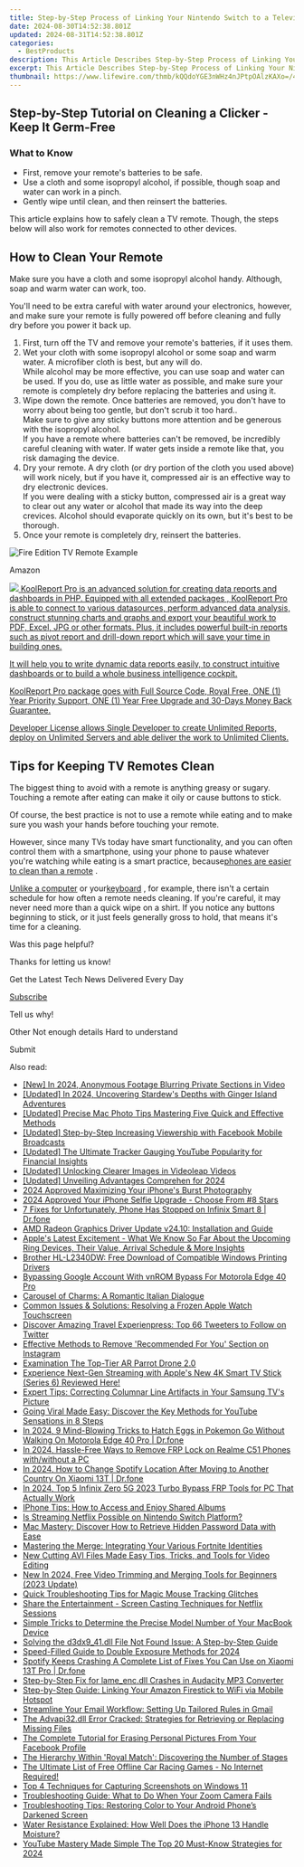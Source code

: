 ```yaml
---
title: Step-by-Step Process of Linking Your Nintendo Switch to a Television
date: 2024-08-30T14:52:38.801Z
updated: 2024-08-31T14:52:38.801Z
categories:
  - BestProducts
description: This Article Describes Step-by-Step Process of Linking Your Nintendo Switch to a Television
excerpt: This Article Describes Step-by-Step Process of Linking Your Nintendo Switch to a Television
thumbnail: https://www.lifewire.com/thmb/kQQdoYGE3nWHz4nJPtpOAlzKAXo=/400x300/filters:no_upscale():max_bytes(150000):strip_icc():format(webp)/Nintendo-Switch-Home-5114442-25bf44243afc4997adbcbb5b7db8587e.jpg
---
```


## Step-by-Step Tutorial on Cleaning a Clicker - Keep It Germ-Free
### What to Know

* First, remove your remote's batteries to be safe.
* Use a cloth and some isopropyl alcohol, if possible, though soap and water can work in a pinch.
* Gently wipe until clean, and then reinsert the batteries.

 This article explains how to safely clean a TV remote. Though, the steps below will also work for remotes connected to other devices.

## How to Clean Your Remote

 Make sure you have a cloth and some isopropyl alcohol handy. Although, soap and warm water can work, too.

 You'll need to be extra careful with water around your electronics, however, and make sure your remote is fully powered off before cleaning and fully dry before you power it back up.

1. First, turn off the TV and remove your remote's batteries, if it uses them.
2. Wet your cloth with some isopropyl alcohol or some soap and warm water. A microfiber cloth is best, but any will do.  
 While alcohol may be more effective, you can use soap and water can be used. If you do, use as little water as possible, and make sure your remote is completely dry before replacing the batteries and using it.
3. Wipe down the remote. Once batteries are removed, you don't have to worry about being too gentle, but don't scrub it too hard..  
 Make sure to give any sticky buttons more attention and be generous with the isopropyl alcohol.  
 If you have a remote where batteries can't be removed, be incredibly careful cleaning with water. If water gets inside a remote like that, you risk damaging the device.
4. Dry your remote. A dry cloth (or dry portion of the cloth you used above) will work nicely, but if you have it, compressed air is an effective way to dry electronic devices.  
 If you were dealing with a sticky button, compressed air is a great way to clear out any water or alcohol that made its way into the deep crevices. Alcohol should evaporate quickly on its own, but it's best to be thorough.
5. Once your remote is completely dry, reinsert the batteries.

![Fire Edition TV Remote Example](https://www.lifewire.com/thmb/j_1VlEaUxj1pUKnYyeA5gkLraRI=/1500x0/filters:no_upscale():max_bytes(150000):strip_icc():format(webp)/insignia-fire-edition-tv-remote-xx-f5ac25aa0e54455381ea0895dfd4d5b1.jpg)

Amazon

<!-- affiliate ads begin -->
<a href="https://secure.2checkout.com/order/checkout.php?PRODS=4737285&QTY=1&AFFILIATE=108875&CART=1"><img src="https://secure.avangate.com/images/merchant/b2f83c409ce63012229fb9cd465bdcfe/products/copy_reporting_system.png" border="0">  KoolReport Pro  is an advanced solution for creating data reports and dashboards in PHP. Equipped with all  extended packages , KoolReport Pro is able to connect to various datasources, perform advanced data analysis, construct stunning charts and graphs and export your beautiful work to PDF, Excel, JPG or other formats. Plus, it includes powerful built-in reports such as pivot report and drill-down report which will save your time in building ones. 

 It will help you to write dynamic data reports easily, to construct intuitive dashboards or to build a whole business intelligence cockpit. 

  KoolReport Pro  package goes with Full Source Code, Royal Free, ONE (1) Year Priority Support, ONE (1) Year Free Upgrade and 30-Days Money Back Guarantee. 

  Developer License  allows  Single Developer  to create Unlimited Reports, deploy on Unlimited Servers and able deliver the work to Unlimited Clients. </a>
<!-- affiliate ads end -->
## Tips for Keeping TV Remotes Clean

 The biggest thing to avoid with a remote is anything greasy or sugary. Touching a remote after eating can make it oily or cause buttons to stick.

 Of course, the best practice is not to use a remote while eating and to make sure you wash your hands before touching your remote.

 However, since many TVs today have smart functionality, and you can often control them with a smartphone, using your phone to pause whatever you're watching while eating is a smart practice, because[phones are easier to clean than a remote](https://www.lifewire.com/how-to-clean-phone-screen-4688907) .

[Unlike a computer](https://www.lifewire.com/clean-your-pc-5074108) or your[keyboard](https://www.lifewire.com/how-to-clean-a-computer-keyboard-4842327) , for example, there isn't a certain schedule for how often a remote needs cleaning. If you're careful, it may never need more than a quick wipe on a shirt. If you notice any buttons beginning to stick, or it just feels generally gross to hold, that means it's time for a cleaning.

Was this page helpful?

Thanks for letting us know!

 Get the Latest Tech News Delivered Every Day

[Subscribe](https://www.lifewire.com/#)

Tell us why!

 Other  Not enough details  Hard to understand

 Submit

<ins class="adsbygoogle"
     style="display:block"
     data-ad-format="autorelaxed"
     data-ad-client="ca-pub-7571918770474297"
     data-ad-slot="1223367746"></ins>



<ins class="adsbygoogle"
     style="display:block"
     data-ad-client="ca-pub-7571918770474297"
     data-ad-slot="8358498916"
     data-ad-format="auto"
     data-full-width-responsive="true"></ins>

<span class="atpl-alsoreadstyle">Also read:</span>
<div><ul>
<li><a href="https://screen-video-capture.techidaily.com/new-in-2024-anonymous-footage-blurring-private-sections-in-video/"><u>[New] In 2024, Anonymous Footage  Blurring Private Sections in Video</u></a></li>
<li><a href="https://screen-sharing-recording.techidaily.com/updated-in-2024-uncovering-stardews-depths-with-ginger-island-adventures/"><u>[Updated] In 2024, Uncovering Stardew's Depths with Ginger Island Adventures</u></a></li>
<li><a href="https://video-screen-grab.techidaily.com/updated-precise-mac-photo-tips-mastering-five-quick-and-effective-methods/"><u>[Updated] Precise Mac Photo Tips  Mastering Five Quick and Effective Methods</u></a></li>
<li><a href="https://facebook-videos.techidaily.com/updated-step-by-step-increasing-viewership-with-facebook-mobile-broadcasts/"><u>[Updated] Step-by-Step  Increasing Viewership with Facebook Mobile Broadcasts</u></a></li>
<li><a href="https://facebook-video-share.techidaily.com/updated-the-ultimate-tracker-gauging-youtube-popularity-for-financial-insights/"><u>[Updated] The Ultimate Tracker  Gauging YouTube Popularity for Financial Insights</u></a></li>
<li><a href="https://some-approaches.techidaily.com/updated-unlocking-clearer-images-in-videoleap-videos/"><u>[Updated] Unlocking Clearer Images in Videoleap Videos</u></a></li>
<li><a href="https://video-capture.techidaily.com/updated-unveiling-advantages-comprehen-for-2024/"><u>[Updated] Unveiling Advantages  Comprehen for 2024</u></a></li>
<li><a href="https://fox-direct.techidaily.com/2024-approved-maximizing-your-iphones-burst-photography/"><u>2024 Approved  Maximizing Your iPhone's Burst Photography</u></a></li>
<li><a href="https://article-posts.techidaily.com/2024-approved-your-iphone-selfie-upgrade-choose-from-8-stars/"><u>2024 Approved  Your iPhone Selfie Upgrade - Choose From #8 Stars</u></a></li>
<li><a href="https://howto.techidaily.com/7-fixes-for-unfortunately-phone-has-stopped-on-infinix-smart-8-drfone-by-drfone-fix-android-problems-fix-android-problems/"><u>7 Fixes for Unfortunately, Phone Has Stopped on Infinix Smart 8 | Dr.fone</u></a></li>
<li><a href="https://tech-renaissance.techidaily.com/amd-radeon-graphics-driver-update-v2410-installation-and-guide/"><u>AMD Radeon Graphics Driver Update v24.10: Installation and Guide</u></a></li>
<li><a href="https://tech-renaissance.techidaily.com/apples-latest-excitement-what-we-know-so-far-about-the-upcoming-ring-devices-their-value-arrival-schedule-and-more-insights/"><u>Apple's Latest Excitement - What We Know So Far About the Upcoming Ring Devices, Their Value, Arrival Schedule & More Insights</u></a></li>
<li><a href="https://hardware-updates.techidaily.com/brother-hl-l2340dw-free-download-of-compatible-windows-printing-drivers/"><u>Brother HL-L2340DW: Free Download of Compatible Windows Printing Drivers</u></a></li>
<li><a href="https://android-unlock.techidaily.com/bypassing-google-account-with-vnrom-bypass-for-motorola-edge-40-pro-by-drfone-android/"><u>Bypassing Google Account With vnROM Bypass For Motorola Edge 40 Pro</u></a></li>
<li><a href="https://mondly-stories.techidaily.com/carousel-of-charms-a-romantic-italian-dialogue/"><u>Carousel of Charms: A Romantic Italian Dialogue</u></a></li>
<li><a href="https://tech-renaissance.techidaily.com/common-issues-and-solutions-resolving-a-frozen-apple-watch-touchscreen/"><u>Common Issues & Solutions: Resolving a Frozen Apple Watch Touchscreen</u></a></li>
<li><a href="https://tech-renaissance.techidaily.com/discover-amazing-travel-experienpress-top-66-tweeters-to-follow-on-twitter/"><u>Discover Amazing Travel Experienpress: Top 66 Tweeters to Follow on Twitter</u></a></li>
<li><a href="https://tech-renaissance.techidaily.com/effective-methods-to-remove-recommended-for-you-section-on-instagram/"><u>Effective Methods to Remove 'Recommended For You' Section on Instagram</u></a></li>
<li><a href="https://extra-hints.techidaily.com/examination-the-top-tier-ar-parrot-drone-20/"><u>Examination  The Top-Tier AR Parrot Drone 2.0</u></a></li>
<li><a href="https://tech-renaissance.techidaily.com/experience-next-gen-streaming-with-apples-new-4k-smart-tv-stick-series-6-reviewed-here/"><u>Experience Next-Gen Streaming with Apple's New 4K Smart TV Stick (Series 6) Reviewed Here!</u></a></li>
<li><a href="https://tech-renaissance.techidaily.com/expert-tips-correcting-columnar-line-artifacts-in-your-samsung-tvs-picture/"><u>Expert Tips: Correcting Columnar Line Artifacts in Your Samsung TV's Picture</u></a></li>
<li><a href="https://tech-renaissance.techidaily.com/going-viral-made-easy-discover-the-key-methods-for-youtube-sensations-in-8-steps/"><u>Going Viral Made Easy: Discover the Key Methods for YouTube Sensations in 8 Steps</u></a></li>
<li><a href="https://android-pokemon-go.techidaily.com/in-2024-9-mind-blowing-tricks-to-hatch-eggs-in-pokemon-go-without-walking-on-motorola-edge-40-pro-drfone-by-drfone-virtual-android/"><u>In 2024, 9 Mind-Blowing Tricks to Hatch Eggs in Pokemon Go Without Walking On Motorola Edge 40 Pro | Dr.fone</u></a></li>
<li><a href="https://android-frp.techidaily.com/in-2024-hassle-free-ways-to-remove-frp-lock-on-realme-c51-phones-withwithout-a-pc-by-drfone-android/"><u>In 2024, Hassle-Free Ways to Remove FRP Lock on Realme C51 Phones with/without a PC</u></a></li>
<li><a href="https://review-topics.techidaily.com/in-2024-how-to-change-spotify-location-after-moving-to-another-country-on-xiaomi-13t-drfone-by-drfone-virtual-android/"><u>In 2024, How to Change Spotify Location After Moving to Another Country On Xiaomi 13T | Dr.fone</u></a></li>
<li><a href="https://bypass-frp.techidaily.com/in-2024-top-5-infinix-zero-5g-2023-turbo-bypass-frp-tools-for-pc-that-actually-work-by-drfone-android/"><u>In 2024, Top 5 Infinix Zero 5G 2023 Turbo Bypass FRP Tools for PC That Actually Work</u></a></li>
<li><a href="https://tech-renaissance.techidaily.com/iphone-tips-how-to-access-and-enjoy-shared-albums/"><u>IPhone Tips: How to Access and Enjoy Shared Albums</u></a></li>
<li><a href="https://tech-renaissance.techidaily.com/is-streaming-netflix-possible-on-nintendo-switch-platform/"><u>Is Streaming Netflix Possible on Nintendo Switch Platform?</u></a></li>
<li><a href="https://tech-renaissance.techidaily.com/mac-mastery-discover-how-to-retrieve-hidden-password-data-with-ease/"><u>Mac Mastery: Discover How to Retrieve Hidden Password Data with Ease</u></a></li>
<li><a href="https://tech-renaissance.techidaily.com/mastering-the-merge-integrating-your-various-fortnite-identities/"><u>Mastering the Merge: Integrating Your Various Fortnite Identities</u></a></li>
<li><a href="https://ai-vdieo-software.techidaily.com/new-cutting-avi-files-made-easy-tips-tricks-and-tools-for-video-editing/"><u>New Cutting AVI Files Made Easy Tips, Tricks, and Tools for Video Editing</u></a></li>
<li><a href="https://smart-video-editing.techidaily.com/new-in-2024-free-video-trimming-and-merging-tools-for-beginners-2023-update/"><u>New In 2024, Free Video Trimming and Merging Tools for Beginners (2023 Update)</u></a></li>
<li><a href="https://tech-renaissance.techidaily.com/quick-troubleshooting-tips-for-magic-mouse-tracking-glitches/"><u>Quick Troubleshooting Tips for Magic Mouse Tracking Glitches</u></a></li>
<li><a href="https://tech-renaissance.techidaily.com/share-the-entertainment-screen-casting-techniques-for-netflix-sessions/"><u>Share the Entertainment - Screen Casting Techniques for Netflix Sessions</u></a></li>
<li><a href="https://tech-renaissance.techidaily.com/simple-tricks-to-determine-the-precise-model-number-of-your-macbook-device/"><u>Simple Tricks to Determine the Precise Model Number of Your MacBook Device</u></a></li>
<li><a href="https://tech-renaissance.techidaily.com/solving-the-d3dx941dll-file-not-found-issue-a-step-by-step-guide/"><u>Solving the d3dx9_41.dll File Not Found Issue: A Step-by-Step Guide</u></a></li>
<li><a href="https://facebook-video-share.techidaily.com/speed-filled-guide-to-double-exposure-methods-for-2024/"><u>Speed-Filled Guide to Double Exposure Methods for 2024</u></a></li>
<li><a href="https://howto.techidaily.com/spotify-keeps-crashing-a-complete-list-of-fixes-you-can-use-on-xiaomi-13t-pro-drfone-by-drfone-fix-android-problems-fix-android-problems/"><u>Spotify Keeps Crashing A Complete List of Fixes You Can Use on Xiaomi 13T Pro | Dr.fone</u></a></li>
<li><a href="https://tech-renaissance.techidaily.com/step-by-step-fix-for-lameencdll-crashes-in-audacity-mp3-converter/"><u>Step-by-Step Fix for lame_enc.dll Crashes in Audacity MP3 Converter</u></a></li>
<li><a href="https://tech-renaissance.techidaily.com/step-by-step-guide-linking-your-amazon-firestick-to-wifi-via-mobile-hotspot/"><u>Step-by-Step Guide: Linking Your Amazon Firestick to WiFi via Mobile Hotspot</u></a></li>
<li><a href="https://tech-renaissance.techidaily.com/streamline-your-email-workflow-setting-up-tailored-rules-in-gmail/"><u>Streamline Your Email Workflow: Setting Up Tailored Rules in Gmail</u></a></li>
<li><a href="https://tech-renaissance.techidaily.com/the-advapi32dll-error-cracked-strategies-for-retrieving-or-replacing-missing-files/"><u>The Advapi32.dll Error Cracked: Strategies for Retrieving or Replacing Missing Files</u></a></li>
<li><a href="https://tech-renaissance.techidaily.com/the-complete-tutorial-for-erasing-personal-pictures-from-your-facebook-profile/"><u>The Complete Tutorial for Erasing Personal Pictures From Your Facebook Profile</u></a></li>
<li><a href="https://tech-renaissance.techidaily.com/the-hierarchy-within-royal-match-discovering-the-number-of-stages/"><u>The Hierarchy Within 'Royal Match': Discovering the Number of Stages</u></a></li>
<li><a href="https://tech-renaissance.techidaily.com/the-ultimate-list-of-free-offline-car-racing-games-no-internet-required/"><u>The Ultimate List of Free Offline Car Racing Games - No Internet Required!</u></a></li>
<li><a href="https://tech-renaissance.techidaily.com/top-4-techniques-for-capturing-screenshots-on-windows-11/"><u>Top 4 Techniques for Capturing Screenshots on Windows 11</u></a></li>
<li><a href="https://tech-renaissance.techidaily.com/troubleshooting-guide-what-to-do-when-your-zoom-camera-fails/"><u>Troubleshooting Guide: What to Do When Your Zoom Camera Fails</u></a></li>
<li><a href="https://tech-renaissance.techidaily.com/1722860324198-troubleshooting-tips-restoring-color-to-your-android-phones-darkened-screen/"><u>Troubleshooting Tips: Restoring Color to Your Android Phone’s Darkened Screen</u></a></li>
<li><a href="https://tech-renaissance.techidaily.com/water-resistance-explained-how-well-does-the-iphone-13-handle-moisture/"><u>Water Resistance Explained: How Well Does the iPhone 13 Handle Moisture?</u></a></li>
<li><a href="https://facebook-video-share.techidaily.com/youtube-mastery-made-simple-the-top-20-must-know-strategies-for-2024/"><u>YouTube Mastery Made Simple  The Top 20 Must-Know Strategies for 2024</u></a></li>
</ul></div>
